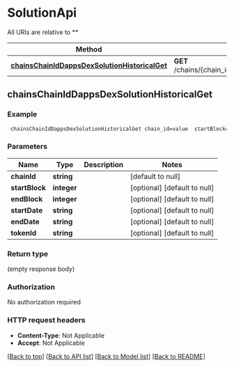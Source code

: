 # SolutionApi

All URIs are relative to **

Method | HTTP request | Description
------------- | ------------- | -------------
[**chainsChainIdDappsDexSolutionHistoricalGet**](SolutionApi.md#chainsChainIdDappsDexSolutionHistoricalGet) | **GET** /chains/{chain_id}/dapps/dex/solution/historical | 



## chainsChainIdDappsDexSolutionHistoricalGet



### Example

```bash
 chainsChainIdDappsDexSolutionHistoricalGet chain_id=value  startBlock=value  endBlock=value  startDate=value  endDate=value  tokenId=value
```

### Parameters


Name | Type | Description  | Notes
------------- | ------------- | ------------- | -------------
 **chainId** | **string** |  | [default to null]
 **startBlock** | **integer** |  | [optional] [default to null]
 **endBlock** | **integer** |  | [optional] [default to null]
 **startDate** | **string** |  | [optional] [default to null]
 **endDate** | **string** |  | [optional] [default to null]
 **tokenId** | **string** |  | [optional] [default to null]

### Return type

(empty response body)

### Authorization

No authorization required

### HTTP request headers

- **Content-Type**: Not Applicable
- **Accept**: Not Applicable

[[Back to top]](#) [[Back to API list]](../README.md#documentation-for-api-endpoints) [[Back to Model list]](../README.md#documentation-for-models) [[Back to README]](../README.md)

